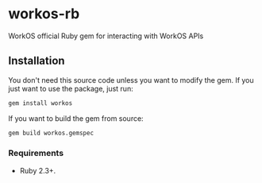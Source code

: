 # workos-rb

WorkOS official Ruby gem for interacting with WorkOS APIs

## Installation

You don't need this source code unless you want to modify the gem. If you just
want to use the package, just run:

```sh
gem install workos
```

If you want to build the gem from source:

```sh
gem build workos.gemspec
```

### Requirements

- Ruby 2.3+.
